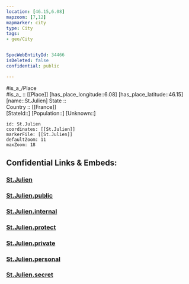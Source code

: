 ```yaml
---
location: [46.15,6.08] 
mapzoom: [7,12] 
mapmarker: city 
type: City
tags:
- geo/City


SpocWebEntityId: 34466
isDeleted: false
confidential: public

---
```

#is_a_/Place  
#is_a_ :: [[Place]] 
[has_place_longitude::6.08] 
[has_place_latitude::46.15] 
[name::St.Julien] 
State ::  
Country :: [[France]]  
[StateId::] 
[Population::] 
[Unknown::] 


```leaflet
id: St.Julien
coordinates: [[St.Julien]] 
markerFile: [[St.Julien]] 
defaultZoom: 11 
maxZoom: 18
```


## Confidential Links & Embeds: 

### [St.Julien](/_Standards/Earth/Continent/Europe/Europe~Central/Switzerland/Switzerland~Cantons/Genève,Canton/City/St.Julien.md) 

### [St.Julien.public](/_public/Earth/Continent/Europe/Europe~Central/Switzerland/Switzerland~Cantons/Genève,Canton/City/St.Julien.public.md) 

### [St.Julien.internal](/_internal/Earth/Continent/Europe/Europe~Central/Switzerland/Switzerland~Cantons/Genève,Canton/City/St.Julien.internal.md) 

### [St.Julien.protect](/_protect/Earth/Continent/Europe/Europe~Central/Switzerland/Switzerland~Cantons/Genève,Canton/City/St.Julien.protect.md) 

### [St.Julien.private](/_private/Earth/Continent/Europe/Europe~Central/Switzerland/Switzerland~Cantons/Genève,Canton/City/St.Julien.private.md) 

### [St.Julien.personal](/_personal/Earth/Continent/Europe/Europe~Central/Switzerland/Switzerland~Cantons/Genève,Canton/City/St.Julien.personal.md) 

### [St.Julien.secret](/_secret/Earth/Continent/Europe/Europe~Central/Switzerland/Switzerland~Cantons/Genève,Canton/City/St.Julien.secret.md)

